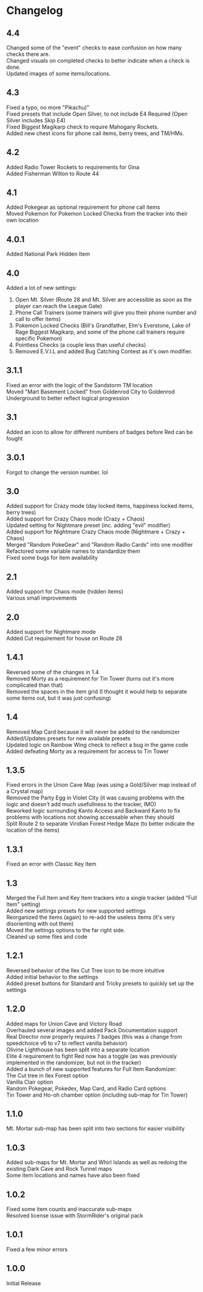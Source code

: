 # Changelog

## 4.4
Changed some of the "event" checks to ease confusion on how many checks there are.\
Changed visuals on completed checks to better indicate when a check is done.\
Updated images of some items/locations.

## 4.3
Fixed a typo, no more "Pikachu)"\
Fixed presets that include Open Silver, to not include E4 Required (Open Silver includes Skip E4)\
Fixed Biggest Magikarp check to require Mahogany Rockets.\
Added new chest icons for phone call items, berry trees, and TM/HMs.

## 4.2
Added Radio Tower Rockets to requirements for Gina\
Added Fisherman Wilton to Route 44

## 4.1
Added Pokegear as optional requirement for phone call items\
Moved Pokemon for Pokemon Locked Checks from the tracker into their own location

## 4.0.1
Added National Park Hidden Item

## 4.0
Added a lot of new settings:
1. Open Mt. Silver (Route 28 and Mt. Silver are accessible as soon as the player can reach the League Gate)
2. Phone Call Trainers (some trainers will give you their phone number and call to offer items)
3. Pokemon Locked Checks (Bill's Grandfather, Elm's Everstone, Lake of Rage Biggest Magikarp, and some of the phone call trainers require specific Pokemon)
4. Pointless Checks (a couple less than useful checks)
5. Removed E.V.I.L and added Bug Catching Contest as it's own modifier.

## 3.1.1
Fixed an error with the logic of the Sandstorm TM location\
Moved "Mart Basement Locked" from Goldenrod City to Goldenrod Underground to better reflect logical progression

## 3.1
Added an icon to allow for different numbers of badges before Red can be fought

## 3.0.1
Forgot to change the version number. lol

## 3.0
Added support for Crazy mode (day locked items, happiness locked items, berry trees)\
Added support for Crazy Chaos mode (Crazy + Chaos)\
Updated setting for Nightmare preset (inc. adding "evil" modifier)\
Added support for Nightmare Crazy Chaos mode (Nightmare + Crazy + Chaos)\
Merged "Random PokeGear" and "Random Radio Cards" into one modifier\
Refactored some variable names to standardize them\
Fixed some bugs for item availability

## 2.1
Added support for Chaos mode (hidden items)\
Various small improvements

## 2.0
Added support for Nightmare mode\
Added Cut requirement for house on Route 28

## 1.4.1
Reversed some of the changes in 1.4\
Removed Morty as a requirement for Tin Tower (turns out it's more complicated than that)\
Removed the spaces in the item grid (I thought it would help to separate some items out, but it was just confusing)

## 1.4
Removed Map Card because it will never be added to the randomizer\
Added/Updates presets for new available presets\
Updated logic on Rainbow Wing check to reflect a bug in the game code\
Added defeating Morty as a requirement for access to Tin Tower

## 1.3.5
Fixed errors in the Union Cave Map (was using a Gold/Silver map instead of a Crystal map)\
Removed the Party Egg in Violet City (it was causing problems with the logic and doesn't add much usefullness to the tracker, IMO)\
Reworked logic surrounding Kanto Access and Backward Kanto to fix problems with locations not showing accessable when they should\
Split Route 2 to separate Viridian Forest Hedge Maze (to better indicate the location of the items)

## 1.3.1
Fixed an error with Classic Key Item

## 1.3
Merged the Full Item and Key Item trackers into a single tracker (added "Full Item" setting)\
Added new settings presets for new supported settings\
Reorganized the items (again) to re-add the useless items (it's very disorienting with out them)\
Moved the settings options to the far right side.\
Cleaned up some files and code

## 1.2.1
Reversed behavior of the Ilex Cut Tree icon to be more intuitive\
Added initial behavior to the settings\
Added preset buttons for Standard and Tricky presets to quickly set up the settings

## 1.2.0
Added maps for Union Cave and Victory Road\
Overhauled several images and added Pack Documentation support\
Real Director now properly requires 7 badges (this was a change from speedchoice v6 to v7 to reflect vanilla behavior)\
Olivine Lighthouse has been split into a separate location\
Elite 4 requirement to fight Red now has a toggle (as was previously implemented in the randomizer, but not in the tracker)\
Added a bunch of new supported features for Full Item Randomizer:\
The Cut tree in Ilex Forest option\
Vanilla Clair option\
Random Pokegear, Pokedex, Map Card, and Radio Card options\
Tin Tower and Ho-oh chamber option (including sub-map for Tin Tower)

## 1.1.0
Mt. Mortar sub-map has been split into two sections for easier visibility

## 1.0.3
Added sub-maps for Mt. Mortar and Whirl Islands as well as redoing the existing Dark Cave and Rock Tunnel maps\
Some item locations and names have also been fixed

## 1.0.2
Fixed some item counts and inaccurate sub-maps\
Resolved license issue with StormRider's original pack

## 1.0.1
Fixed a few minor errors

## 1.0.0
Initial Release